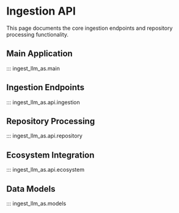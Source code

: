 # Ingestion API

This page documents the core ingestion endpoints and repository processing functionality.

## Main Application

::: ingest_llm_as.main

## Ingestion Endpoints

::: ingest_llm_as.api.ingestion

## Repository Processing

::: ingest_llm_as.api.repository

## Ecosystem Integration

::: ingest_llm_as.api.ecosystem

## Data Models

::: ingest_llm_as.models
